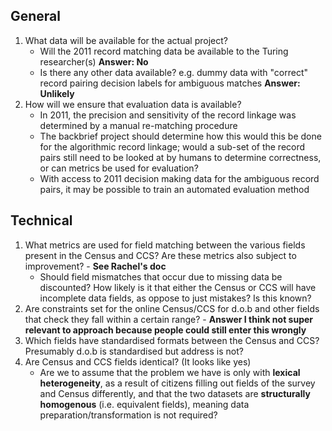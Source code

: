 General
------

1. What data will be available for the actual project?
    - Will the 2011 record matching data be available to the Turing researcher(s) **Answer: No**
    - Is there any other data available? e.g. dummy data with "correct" record pairing decision labels for ambiguous matches **Answer: Unlikely**
2. How will we ensure that evaluation data is available?
    - In 2011, the precision and sensitivity of the record linkage was determined by a manual re-matching procedure
    - The backbrief project should determine how this would this be done for the algorithmic record linkage; would a sub-set of the record pairs still need to be looked at by humans to determine correctness, or can metrics be used for evaluation?
    - With access to 2011 decision making data for the ambiguous record pairs, it may be possible to train an automated evaluation method

Technical
-------

1.  What metrics are used for field matching between the various fields present in the Census and CCS? Are these metrics also subject to improvement? - **See Rachel's doc**
    - Should field mismatches that occur due to missing data be discounted? How likely is it that either the Census or CCS will have incomplete data fields, as oppose to just mistakes? Is this known?
2. Are constraints set for the online Census/CCS for d.o.b and other fields that check they fall within a certain range? - **Answer I think not super relevant to approach because people could still enter this wrongly**
3. Which fields have standardised formats between the Census and CCS? Presumably d.o.b is standardised but address is not?
4. Are Census and CCS fields identical? (It looks like yes)
    - Are we to assume that the problem we have is only with **lexical heterogeneity**, as a result of citizens filling out fields of the survey and Census differently, and that the two datasets are **structurally homogenous** (i.e. equivalent fields), meaning data preparation/transformation is not required?
